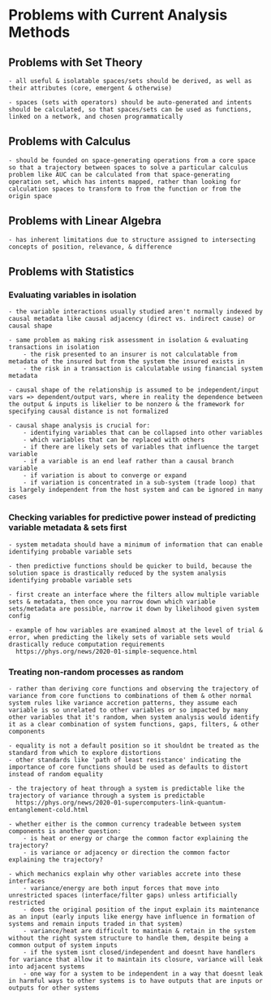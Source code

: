 # Problems with Current Analysis Methods

## Problems with Set Theory

	- all useful & isolatable spaces/sets should be derived, as well as their attributes (core, emergent & otherwise)

	- spaces (sets with operators) should be auto-generated and intents should be calculated, so that spaces/sets can be used as functions, linked on a network, and chosen programmatically


## Problems with Calculus

	- should be founded on space-generating operations from a core space so that a trajectory between spaces to solve a particular calculus problem like AUC can be calculated from that space-generating operation set, which has intents mapped, rather than looking for calculation spaces to transform to from the function or from the origin space


## Problems with Linear Algebra

	- has inherent limitations due to structure assigned to intersecting concepts of position, relevance, & difference


## Problems with Statistics


### Evaluating variables in isolation

	- the variable interactions usually studied aren't normally indexed by causal metadata like causal adjacency (direct vs. indirect cause) or causal shape

	- same problem as making risk assessment in isolation & evaluating transactions in isolation
		- the risk presented to an insurer is not calculatable from metadata of the insured but from the system the insured exists in
		- the risk in a transaction is calculatable using financial system metadata

	- causal shape of the relationship is assumed to be independent/input vars => dependent/output vars, where in reality the dependence between the output & inputs is likelier to be nonzero & the framework for specifying causal distance is not formalized

	- causal shape analysis is crucial for:
		- identifying variables that can be collapsed into other variables
		- which variables that can be replaced with others
		- if there are likely sets of variables that influence the target variable
		- if a variable is an end leaf rather than a causal branch variable
		- if variation is about to converge or expand
		- if variation is concentrated in a sub-system (trade loop) that is largely independent from the host system and can be ignored in many cases


### Checking variables for predictive power instead of predicting variable metadata & sets first

	- system metadata should have a minimum of information that can enable identifying probable variable sets

	- then predictive functions should be quicker to build, because the solution space is drastically reduced by the system analysis identifying probable variable sets

	- first create an interface where the filters allow multiple variable sets & metadata, then once you narrow down which variable sets/metadata are possible, narrow it down by likelihood given system config

	- example of how variables are examined almost at the level of trial & error, when predicting the likely sets of variable sets would drastically reduce computation requirements
	  https://phys.org/news/2020-01-simple-sequence.html
		

### Treating non-random processes as random

	- rather than deriving core functions and observing the trajectory of variance from core functions to combinations of them & other normal system rules like variance accretion patterns, they assume each variable is so unrelated to other variables or so impacted by many other variables that it's random, when system analysis would identify it as a clear combination of system functions, gaps, filters, & other components

	- equality is not a default position so it shouldnt be treated as the standard from which to explore distortions
	- other standards like 'path of least resistance' indicating the importance of core functions should be used as defaults to distort instead of random equality

	- the trajectory of heat through a system is predictable like the trajectory of variance through a system is predictable
	  https://phys.org/news/2020-01-supercomputers-link-quantum-entanglement-cold.html

	- whether either is the common currency tradeable between system components is another question:
		- is heat or energy or charge the common factor explaining the trajectory?
		- is variance or adjacency or direction the common factor explaining the trajectory?

	- which mechanics explain why other variables accrete into these interfaces
		- variance/energy are both input forces that move into unrestricted spaces (interface/filter gaps) unless artificially restricted
		- does the original position of the input explain its maintenance as an input (early inputs like energy have influence in formation of systems and remain inputs traded in that system)
		- variance/heat are difficult to maintain & retain in the system without the right system structure to handle them, despite being a common output of system inputs
		- if the system isnt closed/independent and doesnt have handlers for variance that allow it to maintain its closure, variance will leak into adjacent systems
		- one way for a system to be independent in a way that doesnt leak in harmful ways to other systems is to have outputs that are inputs or outputs for other systems
